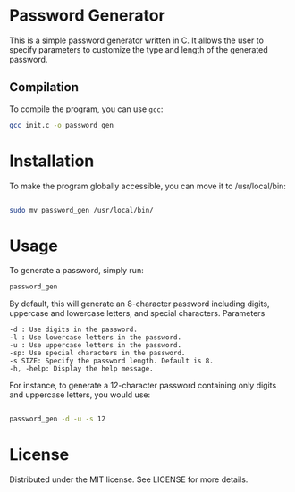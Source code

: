 # Password Generator

This is a simple password generator written in C. It allows the user to specify parameters to customize the type and length of the generated password.

## Compilation

To compile the program, you can use `gcc`:

```bash
gcc init.c -o password_gen
```
# Installation

To make the program globally accessible, you can move it to /usr/local/bin:

```bash

sudo mv password_gen /usr/local/bin/
```

# Usage

To generate a password, simply run:
```bash
password_gen

```
By default, this will generate an 8-character password including digits, uppercase and lowercase letters, and special characters.
Parameters

    -d : Use digits in the password.
    -l : Use lowercase letters in the password.
    -u : Use uppercase letters in the password.
    -sp: Use special characters in the password.
    -s SIZE: Specify the password length. Default is 8.
    -h, -help: Display the help message.

For instance, to generate a 12-character password containing only digits and uppercase letters, you would use:

```bash

password_gen -d -u -s 12

```

# License

Distributed under the MIT license. See LICENSE for more details.
